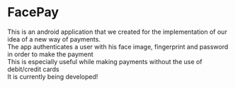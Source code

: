 # FacePay
This is an android application that we created for the implementation of our idea of a new way of payments.<br>
The app authenticates a user with his face image, fingerprint and password in order to make the payment<br>
This is especially useful while making payments without the use of debit/credit cards<br>
It is currently being developed!
